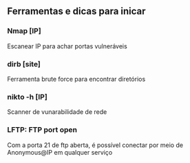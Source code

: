 ## Ferramentas e dicas para inicar

### Nmap [IP]
Escanear IP para achar portas vulneráveis

### dirb [site]
Ferramenta brute force para encontrar diretórios

### nikto -h [IP]
 Scanner de vunarabilidade de rede

### LFTP: FTP port open 
Com a porta 21 de ftp aberta, é possível conectar por meio de Anonymous@IP em qualquer serviço
